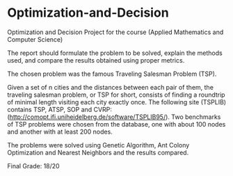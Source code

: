 # Optimization-and-Decision
Optimization and Decision Project for the course (Applied Mathematics and Computer Science)

The report should formulate the problem to be solved, explain
the methods used, and compare the results obtained using proper metrics. 

The chosen problem was the famous Traveling Salesman Problem (TSP).

Given a set of n cities and the distances between each pair of them, the traveling salesman
problem, or TSP for short, consists of finding a roundtrip of minimal length visiting each city
exactly once.
The following site (TSPLIB) contains TSP, ATSP, SOP and CVRP: (http://comopt.ifi.uniheidelberg.de/software/TSPLIB95/). 
Two benchmarks of TSP problems were chosen from the
database, one with about 100 nodes and another with at least 200 nodes.

The problems were solved using Genetic Algorithm, Ant Colony Optimization and Nearest Neighbors and the results compared. 

Final Grade: 18/20

